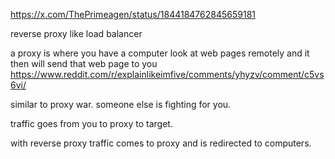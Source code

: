 https://x.com/ThePrimeagen/status/1844184762845659181

reverse proxy like load balancer

a proxy is where you have a computer look at web pages remotely and it then will send that web page to you https://www.reddit.com/r/explainlikeimfive/comments/yhyzv/comment/c5vs6vi/

similar to proxy war. someone else is fighting for you.

traffic goes from you to proxy to target.

with reverse proxy traffic comes to proxy and is redirected to computers.

